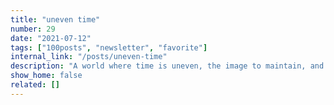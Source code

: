 ```yaml
---
title: "uneven time"
number: 29
date: "2021-07-12"
tags: ["100posts", "newsletter", "favorite"]
internal_link: "/posts/uneven-time"
description: "A world where time is uneven, the image to maintain, and the power of mindsets"
show_home: false
related: []
---
```

